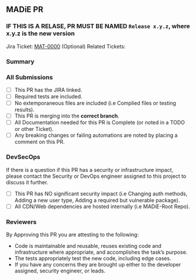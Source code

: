 ## MADiE PR

### IF THIS IS A RELASE, PR MUST BE NAMED `Release x.y.z`, where x.y.z is the new version

Jira Ticket: [MAT-0000](https://jira.cms.gov/browse/MAT-0000)
(Optional) Related Tickets:

### Summary

### All Submissions
* [ ] This PR has the JIRA linked.
* [ ] Required tests are included.
* [ ] No extemporaneous files are included (i.e Complied files or testing results).
* [ ] This PR is merging into the **correct branch**.
* [ ] All Documentation needed for this PR is Complete (or noted in a TODO or other Ticket).
* [ ] Any breaking changes or failing automations are noted by placing a comment on this PR.

### DevSecOps
If there is a question if this PR has a security or infrastructure impact, please contact the Security or DevOps engineer assigned to this project to discuss it further.

* [ ] This PR has NO significant security impact (i.e Changing auth methods, Adding a new user type, Adding a required but vulnerable package).
* [ ] All CDN/Web dependencies are hosted internally (i.e MADiE-Root Repo).

### Reviewers
By Approving this PR you are attesting to the following:

*  Code is maintainable and reusable, reuses existing code and infrastructure where appropriate, and accomplishes the task’s purpose.
*  The tests appropriately test the new code, including edge cases.
*  If you have any concerns they are brought up either to the developer assigned, security engineer, or leads.
